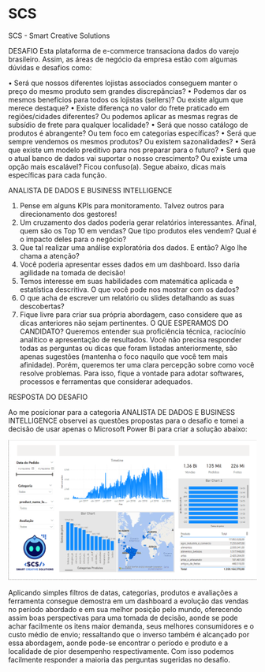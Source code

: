 # SCS
SCS - Smart Creative Solutions

DESAFIO
Esta plataforma de e-commerce transaciona dados do varejo brasileiro. Assim, as áreas de negócio da empresa estão com algumas dúvidas e desafios como:

•	Será que nossos diferentes lojistas associados conseguem manter o preço do mesmo produto sem grandes discrepâncias?
•	Podemos dar os mesmos benefícios para todos os lojistas (sellers)? Ou existe algum que merece destaque?
•	Existe diferença no valor do frete praticado em regiões/cidades diferentes? Ou podemos aplicar as mesmas regras de subsídio de frete para qualquer localidade?
•	Será que nosso catálogo de produtos é abrangente? Ou tem foco em categorias específicas?
•	Será que sempre vendemos os mesmos produtos? Ou existem sazonalidades?
•	Será que existe um modelo preditivo para nos preparar para o futuro?
•	Será que o atual banco de dados vai suportar o nosso crescimento? Ou existe uma opção mais escalável?
Ficou confuso(a). Segue abaixo, dicas mais específicas para cada função.

ANALISTA DE DADOS E BUSINESS INTELLIGENCE
1.	Pense em alguns KPIs para monitoramento. Talvez outros para direcionamento dos gestores!
2.	Um cruzamento dos dados poderia gerar relatórios interessantes. Afinal, quem são os Top 10 em vendas? Que tipo produtos eles vendem? Qual é o impacto deles para o negócio?
3.	Que tal realizar uma análise exploratória dos dados. E então? Algo lhe chama a atenção?
4.	Você poderia apresentar esses dados em um dashboard. Isso daria agilidade na tomada de decisão!
5.	Temos interesse em suas habilidades com matemática aplicada e estatística descritiva. O que você pode nos mostrar com os dados?
6.	O que acha de escrever um relatório ou slides detalhando as suas descobertas?
7.	Fique livre para criar sua própria abordagem, caso considere que as dicas anteriores não sejam pertinentes.
O QUE ESPERAMOS DO CANDIDATO?
Queremos entender sua proficiência técnica, raciocínio analítico e apresentação de resultados.
Você não precisa responder todas as perguntas ou dicas que foram listadas anteriormente, são apenas sugestões (mantenha o foco naquilo que você tem mais afinidade). Porém, queremos ter uma clara percepção sobre como você resolve problemas.
Para isso, fique a vontade para adotar softwares, processos e ferramentas que considerar adequados.

RESPOSTA DO DESAFIO 

Ao me posicionar para a categoria ANALISTA DE DADOS E BUSINESS INTELLIGENCE observei as questões propostas para o desafio e tomei a decisão de usar apenas o Microsoft Power Bi para criar a solução abaixo:

![Dashboard](dashboard.png)

Aplicando simples filtros de datas, categorias, produtos e avaliações a ferramenta consegue demostra em um dashboard a evolução das vendas no período abordado e em sua melhor posição pelo mundo, oferecendo assim boas perspectivas para uma tomada de decisão, aonde se pode achar facilmente os itens maior demanda, seus melhores consumidores e o custo médio de envio; ressaltando que o inverso também é alcançado por essa abordagem, aonde pode-se encontrar o período e produto e a localidade de pior desempenho respectivamente.
Com isso podemos facilmente responder a maioria das perguntas sugeridas no desafio.

